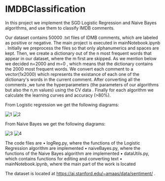 # IMDBClassification
In this project we implement the SGD Logistic Regression and Naive Bayes algorithms, and use them to classify IMDB comments.


Our dataset contains 50000 .txt files of IDMB comments, which are labeled as positive or negative. The main project is executed in mainNotebook.ipynb .
Initially we preprocess the files so that only alphanumerics and spaces are kept. Then, we create a dictionary out of the n most frequent words that appear in our dataset, where the m first are skipped.
As we mention below we decided n=2000 and m=0 , which means that the dictionary contains the 2000 most frequent words.
We convert each comment to a vector(1x2000) which represents the existance of each one of the dictionary's words in the current comment.
After converting all the comments ,we tune the hyperparameters (the parameters of our algorithms but also the n,m values) using the CV data .
Finally for each algorithm we calculate the learning curves and accuracy (>80%).

From Logistic regression we get the following diagrams:

![1](https://user-images.githubusercontent.com/50478180/109492511-c5aa8500-7a93-11eb-8c38-321a93b6552b.png)
![2](https://user-images.githubusercontent.com/50478180/109492596-e246bd00-7a93-11eb-89cc-706de44ad812.png)


From Naive Bayes we get the following diagrams:

![3](https://user-images.githubusercontent.com/50478180/109492664-fdb1c800-7a93-11eb-9528-00f330b97356.png)
![4](https://user-images.githubusercontent.com/50478180/109492669-ff7b8b80-7a93-11eb-85c2-538fdd16276b.png)


The code files are
• logReg.py, where the functions of the Logistic Regression algorithm are implemented
• naiveBayes.py, where the functions of the Naive Bayes algorithm are implemented
• dataUtils.py, which contains functions for editing and converting text
• mainNotebook.ipynb, where the main part of the work is located

The dataset is located at https://ai.stanford.edu/~amaas/data/sentiment/ .
